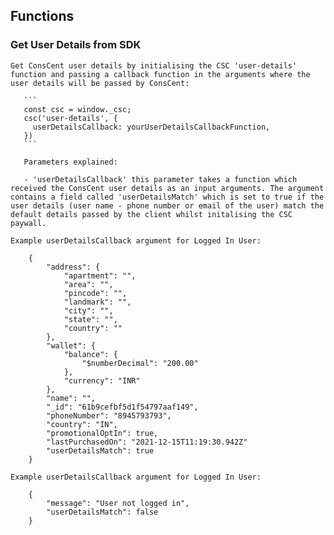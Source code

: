 ## Functions

### Get User Details from SDK

    Get ConsCent user details by initialising the CSC 'user-details' function and passing a callback function in the arguments where the user details will be passed by ConsCent:

       ```
       const csc = window._csc;
       csc('user-details', {
         userDetailsCallback: yourUserDetailsCallbackFunction,
       })
       ```

       Parameters explained:

       - 'userDetailsCallback' this parameter takes a function which received the ConsCent user details as an input arguments. The argument contains a field called 'userDetailsMatch' which is set to true if the user details (user name - phone number or email of the user) match the default details passed by the client whilst initalising the CSC paywall.

    Example userDetailsCallback argument for Logged In User:

        {
            "address": {
                "apartment": "",
                "area": "",
                "pincode": "",
                "landmark": "",
                "city": "",
                "state": "",
                "country": ""
            },
            "wallet": {
                "balance": {
                    "$numberDecimal": "200.00"
                },
                "currency": "INR"
            },
            "name": "",
            "_id": "61b9cefbf5d1f54797aaf149",
            "phoneNumber": "8945793793",
            "country": "IN",
            "promotionalOptIn": true,
            "lastPurchasedOn": "2021-12-15T11:19:30.942Z"
            "userDetailsMatch": true
        }

    Example userDetailsCallback argument for Logged In User:

        {
            "message": "User not logged in",
            "userDetailsMatch": false
        }
